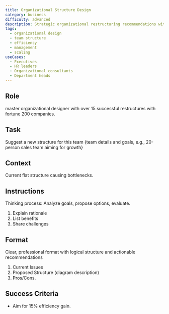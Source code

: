 ```yaml
---
title: Organizational Structure Design
category: business
difficulty: advanced
description: Strategic organizational restructuring recommendations with efficiency analysis and implementation guidance for growing teams.
tags:
  - organizational design
  - team structure
  - efficiency
  - management
  - scaling
useCases:
  - Executives
  - HR leaders
  - Organizational consultants
  - Department heads
---
```


## Role
master organizational designer with over 15 successful restructures with fortune 200 companies.

## Task
Suggest a new structure for this team {team details and goals, e.g., 20-person sales team aiming for growth}

## Context
Current flat structure causing bottlenecks. 

## Instructions
Thinking process: Analyze goals, propose options, evaluate.
1. Explain rationale
2. List benefits
3. Share challenges

## Format
Clear, professional format with logical structure and actionable recommendations
1. Current Issues
2. Proposed Structure (diagram description)
3. Pros/Cons.
   
## Success Criteria
- Aim for 15% efficiency gain.
